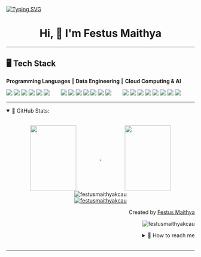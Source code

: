 <a href="https://git.io/typing-svg"><img src="https://readme-typing-svg.demolab.com?font=Fira+Code&size=22&pause=1000&color=0DE11D&center=false&multiline=true&random=false&width=500&height=135&lines=Hello+There+%F0%9F%91%8B%F0%9F%91%8B%F0%9F%91%8B;My+name+is+Festus+Maithya!;Analytical+*+Passionate+*+Fast-Learner" alt="Typing SVG" /></a>
<h1 align="center"> Hi, 👋 I'm Festus Maithya </h1>

---
<h2>🖥️ Tech Stack</h2>
<p><strong>Programming Languages</strong> ‖ <strong>Data Engineering</strong> ‖ <strong>Cloud Computing & AI</strong></p>

<div style="display: flex; flex-wrap: nowrap; gap: 30px; align-items: center;">

  <!-- Programming Languages -->
  <span>
    <img src="https://img.shields.io/badge/Python-007acc?style=for-the-badge&logo=python&logoColor=white"/>
    <img src="https://img.shields.io/badge/MicroPython-003366?style=for-the-badge&logo=python&logoColor=white"/>
    <img src="https://img.shields.io/badge/Java-007396?style=for-the-badge&logo=java&logoColor=white"/>
    <img src="https://img.shields.io/badge/JavaScript-F7DF1E?style=for-the-badge&logo=javascript&logoColor=black"/>
    <img src="https://img.shields.io/badge/HTML5-E34F26?style=for-the-badge&logo=html5&logoColor=white"/>
    <img src="https://img.shields.io/badge/CSS3-1572B6?style=for-the-badge&logo=css3&logoColor=white"/>
  </span>

  <!-- Data Engineering -->
  <span>
    <img src="https://img.shields.io/badge/Docker-2496ED?style=for-the-badge&logo=docker&logoColor=white"/>
    <img src="https://img.shields.io/badge/MySQL-4479A1?style=for-the-badge&logo=mysql&logoColor=white"/>
    <img src="https://img.shields.io/badge/MongoDB-47A248?style=for-the-badge&logo=mongodb&logoColor=white"/>
    <img src="https://img.shields.io/badge/Apache_Kafka-231F20?style=for-the-badge&logo=apachekafka&logoColor=white"/>
    <img src="https://img.shields.io/badge/Apache_Spark-E25A1C?style=for-the-badge&logo=apachespark&logoColor=white"/>
    <img src="https://img.shields.io/badge/Airflow-017CEE?style=for-the-badge&logo=apacheairflow&logoColor=white"/>
    <img src="https://img.shields.io/badge/Hadoop-66CCFF?style=for-the-badge&logo=apachehadoop&logoColor=white"/>
  </span>

  <!-- Cloud + AI -->
  <span>
    <img src="https://img.shields.io/badge/GCP-4285F4?style=for-the-badge&logo=googlecloud&logoColor=white"/>
    <img src="https://img.shields.io/badge/Azure-0078D4?style=for-the-badge&logo=microsoftazure&logoColor=white"/>
    <img src="https://img.shields.io/badge/Cloudflare-F38020?style=for-the-badge&logo=cloudflare&logoColor=white"/>
    <img src="https://img.shields.io/badge/TensorFlow-FF6F00?style=for-the-badge&logo=tensorflow&logoColor=white"/>
    <img src="https://img.shields.io/badge/Keras-D00000?style=for-the-badge&logo=keras&logoColor=white"/>
    <img src="https://img.shields.io/badge/Scikit_Learn-F7931E?style=for-the-badge&logo=scikitlearn&logoColor=white"/>
    <img src="https://img.shields.io/badge/Git-F05032?style=for-the-badge&logo=git&logoColor=white"/>
    <img src="https://img.shields.io/badge/Visual_Studio-5C2D91?style=for-the-badge&logo=visualstudio&logoColor=white"/>
  </span>

</div>

---
<details open="">
    <summary>
    📔 GitHub Stats:
    </summary>
    <br>
    <p align="center">
        <a href="https://github.com/festusmaithyakcau">
            <img align="center"  
            height="175px" 
            src="https://denvercoder1-github-readme-stats.vercel.app/api?username=festusmaithyakcau&show_icons=true&count_private=true&theme=react&border_color=7F3FBF&bg_color=0D1117&title_color=F85D7F&icon_color=F8D866" 
            height="192px" 
            width="49.5%"/>
        </a>
        <a href="https://github.com/festusmaithyakcau">
            <img align="center" 
            height="175px"  
            src="https://denvercoder1-github-readme-stats.vercel.app/api/top-langs/?username=festusmaithyakcau&langs_count=8&layout=compact&theme=react&border_color=7F3FBF&bg_color=0D1117&title_color=F85D7F&icon_color=F8D866" 
            height="192px" 
            width="49.5%"/>
        </a>
        <br>
        <img align="center" 
        src="https://github-readme-streak-stats.herokuapp.com/?user=festusmaithyakcau&theme=radical&border=7F3FBF&background=0D1117" alt="festusmaithyakcau"/>
        <br>
        <a href="https://github.com/festusmaithyakcau">
            <img src="https://github-profile-summary-cards.vercel.app/api/cards/profile-details?username=festusmaithyakcau&theme=radical" alt="festusmaithyakcau"/>
        </a>
    </p>
    <p align="right" > Created by <a href="https://github.com/festusmaithyakcau">Festus Maithya</a>
    </p>
    <p align="right" > 
        <img src="https://komarev.com/ghpvc/?username=festusmaithyakcau&label=Profile%20views&color=0e75b6&style=flat" 
        alt="festusmaithyakcau"/> 
    </p>
    <details align="right">
    <summary>
        💬 How to reach me
    </summary>
    <a href="https://www.linkedin.com/in/festus-maithya-728912243/" target="blank">
        <img align="center" 
        src="https://raw.githubusercontent.com/rahuldkjain/github-profile-readme-generator/master/src/images/icons/Social/linked-in-alt.svg" 
        alt="festusmaithyakcau" 
        height="30" 
        width="30" />
    </a>
    <a href="https://www.youtube.com/channel/UCA5f3pvEy7vFEtHMQGaqHWg" target="blank">
        <img align="center" src="https://raw.githubusercontent.com/rahuldkjain/github-profile-readme-generator/888aff31e1d26dd2a6acf6afebbc34970aeb0118/src/images/icons/Social/youtube.svg" 
        alt="DataX" 
        height="30" 
        width="30" />
    </a>
    <a href="https://twitter.com/FestusMaithya3" target="blank">
        <img align="center" 
        src="https://raw.githubusercontent.com/rahuldkjain/github-profile-readme-generator/888aff31e1d26dd2a6acf6afebbc34970aeb0118/src/images/icons/Social/twitter.svg" 
        alt="festusmaithyakcau" 
        height="30" 
        width="30" />
    </a>
</details>
</details>
<br>

---
